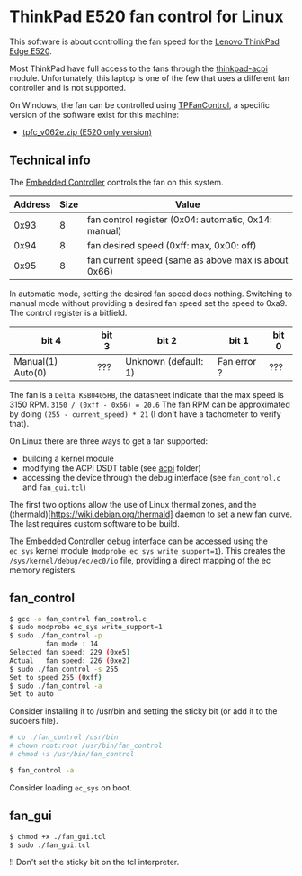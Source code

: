 ThinkPad E520 fan control for Linux
===================================

This software is about controlling the fan speed for the [Lenovo ThinkPad Edge E520](https://www.thinkwiki.org/wiki/Category:E520).

Most ThinkPad have full access to the fans through the [thinkpad-acpi](https://www.kernel.org/doc/Documentation/laptops/thinkpad-acpi.txt) module.
Unfortunately, this laptop is one of the few that uses a different fan controller and is not supported.

On Windows, the fan can be controlled using [TPFanControl](https://thinkwiki.de/TPFanControl), a specific version of the software exist for this machine:
* [tpfc_v062e.zip (E520 only version)](https://thinkwiki.de/tpfancontrol/tpfc_v062e.zip)

Technical info
--------------

The [Embedded Controller](https://en.wikipedia.org/wiki/Embedded_controller) controls the fan on this system.

| Address | Size | Value                                                |
|---------|------|------------------------------------------------------|
| 0x93    | 8    | fan control register (0x04: automatic, 0x14: manual) |
| 0x94    | 8    | fan desired speed (0xff: max, 0x00: off)             |
| 0x95    | 8    | fan current speed (same as above max is about 0x66)  |

In automatic mode, setting the desired fan speed does nothing.
Switching to manual mode without providing a desired fan speed set the speed to 0xa9.
The control register is a bitfield.

| bit 4             | bit 3 | bit 2                | bit 1       | bit 0 |
|-------------------|-------|----------------------|-------------|-------|
| Manual(1) Auto(0) | ???   | Unknown (default: 1) | Fan error ? | ???   |

The fan is a `Delta KSB0405HB`, the datasheet indicate that the max speed is 3150 RPM.
```3150 / (0xff - 0x66) = 20.6```
The fan RPM can be approximated by doing `(255 - current_speed) * 21` (I don't have a tachometer to verify that).

On Linux there are three ways to get a fan supported:
* building a kernel module
* modifying the ACPI DSDT table (see [acpi](./acpi) folder)
* accessing the device through the debug interface (see ```fan_control.c``` and ```fan_gui.tcl```)

The first two options allow the use of Linux thermal zones, and the (thermald)[https://wiki.debian.org/thermald] daemon to set a new fan curve.
The last requires custom software to be build.

The Embedded Controller debug interface can be accessed using the ```ec_sys``` kernel module (```modprobe ec_sys write_support=1```).
This creates the ```/sys/kernel/debug/ec/ec0/io``` file, providing a direct mapping of the ec memory registers.

fan_control
-----------

```sh
$ gcc -o fan_control fan_control.c
$ sudo modprobe ec_sys write_support=1
$ sudo ./fan_control -p
         fan mode : 14
Selected fan speed: 229 (0xe5)
Actual   fan speed: 226 (0xe2)
$ sudo ./fan_control -s 255
Set to speed 255 (0xff)
$ sudo ./fan_control -a
Set to auto
```

Consider installing it to /usr/bin and setting the sticky bit (or add it to the sudoers file).

```sh
# cp ./fan_control /usr/bin
# chown root:root /usr/bin/fan_control
# chmod +s /usr/bin/fan_control

$ fan_control -a
```

Consider loading ```ec_sys``` on boot.

fan_gui
-------

```sh
$ chmod +x ./fan_gui.tcl
$ sudo ./fan_gui.tcl
```
!! Don't set the sticky bit on the tcl interpreter.

